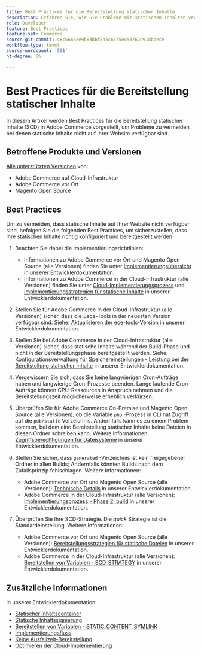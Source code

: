 ```yaml
---
title: Best Practices für die Bereitstellung statischer Inhalte
description: Erfahren Sie, wie Sie Probleme mit statischen Inhalten vermeiden können, die nicht in Ihrer Adobe Commerce- oder Magento Open Source-Storefront angezeigt werden.
role: Developer
feature: Best Practices
feature-set: Commerce
source-git-commit: 48c5666ee9b83bbf8a5c6375ec53762d918bcece
workflow-type: tm+mt
source-wordcount: '501'
ht-degree: 0%

---
```



# Best Practices für die Bereitstellung statischer Inhalte

In diesem Artikel werden Best Practices für die Bereitstellung statischer Inhalte (SCD) in Adobe Commerce vorgestellt, um Probleme zu vermeiden, bei denen statische Inhalte nicht auf Ihrer Website verfügbar sind.

## Betroffene Produkte und Versionen

[Alle unterstützten Versionen](../../../release/versions.md) von:

* Adobe Commerce auf Cloud-Infrastruktur
* Adobe Commerce vor Ort
* Magento Open Source

## Best Practices

Um zu vermeiden, dass statische Inhalte auf Ihrer Website nicht verfügbar sind, befolgen Sie die folgenden Best Practices, um sicherzustellen, dass Ihre statischen Inhalte richtig konfiguriert und bereitgestellt werden:

1. Beachten Sie dabei die Implementierungsrichtlinien:
   * Informationen zu Adobe Commerce vor Ort und Magento Open Source (alle Versionen) finden Sie unter [Implementierungsübersicht](../../../configuration/deployment/overview.md) in unserer Entwicklerdokumentation.
   * Informationen zu Adobe Commerce in der Cloud-Infrastruktur (alle Versionen) finden Sie unter [Cloud-Implementierungsprozess](https://devdocs.magento.com/cloud/deploy/cloud-deployment-process.html) und [Implementierungsstrategien für statische Inhalte](https://devdocs.magento.com/cloud/deploy/static-content-deployment.html) in unserer Entwicklerdokumentation.

1. Stellen Sie für Adobe Commerce in der Cloud-Infrastruktur (alle Versionen) sicher, dass die Eece-Tools in der neuesten Version verfügbar sind. Siehe: [Aktualisieren der ece-tools-Version](https://devdocs.magento.com/cloud/release-notes/ece-release-notes.html) in unserer Entwicklerdokumentation.
1. Stellen Sie bei Adobe Commerce in der Cloud-Infrastruktur (alle Versionen) sicher, dass statische Inhalte während der Build-Phase und nicht in der Bereitstellungsphase bereitgestellt werden. Siehe: [Konfigurationsverwaltung für Speichereinstellungen - Leistung bei der Bereitstellung statischer Inhalte](https://devdocs.magento.com/cloud/live/sens-data-over.html#cloud-confman-scd-over) in unserer Entwicklerdokumentation.
1. Vergewissern Sie sich, dass Sie keine langwierigen Cron-Aufträge haben und langwierige Cron-Prozesse beenden. Lange laufende Cron-Aufträge können CPU-Ressourcen in Anspruch nehmen und die Bereitstellungszeit möglicherweise erheblich verkürzen.
1. Überprüfen Sie für Adobe Commerce On-Premise und Magento Open Source (alle Versionen), ob die Variable `php` -Prozess in CLI hat Zugriff auf die `pub/static` Verzeichnis. Andernfalls kann es zu einem Problem kommen, bei dem eine Bereitstellung statischer Inhalte keine Dateien in diesen Ordner schreiben kann. Weitere Informationen: [Zugriffsberechtigungen für Dateisysteme](https://experienceleague.adobe.com/docs/commerce-operations/configuration-guide/deployment/file-system-permissions.html) in unserer Entwicklerdokumentation.
1. Stellen Sie sicher, dass `generated` -Verzeichnis ist kein freigegebener Ordner in allen Builds; Andernfalls könnten Builds nach dem Zufallsprinzip fehlschlagen. Weitere Informationen:
   * Adobe Commerce vor Ort und Magento Open Source (alle Versionen): [Technische Details](https://experienceleague.adobe.com/docs/commerce-operations/configuration-guide/deployment/technical-details.html) in unserer Entwicklerdokumentation.
   * Adobe Commerce in der Cloud-Infrastruktur (alle Versionen): [Implementierungsprozess - Phase 2: build](https://devdocs.magento.com/cloud/reference/discover-deploy.html#cloud-deploy-over-phases-build) in unserer Entwicklerdokumentation.

1. Überprüfen Sie Ihre SCD-Strategie. Die *quick* Strategie ist die Standardeinstellung. Weitere Informationen:
   * Adobe Commerce vor Ort und Magento Open Source (alle Versionen): [Bereitstellungsstrategien für statische Dateien](https://experienceleague.adobe.com/docs/commerce-operations/configuration-guide/cli/static-view/static-view-file-strategy.html) in unserer Entwicklerdokumentation.
   * Adobe Commerce in der Cloud-Infrastruktur (alle Versionen): [Bereitstellen von Variablen - SCD\_STRATEGY](https://devdocs.magento.com/cloud/env/variables-deploy.html#scd_strategy) in unserer Entwicklerdokumentation.

## Zusätzliche Informationen

In unserer Entwicklerdokumentation:

* [Statischer Inhaltscontainer](https://developer.adobe.com/commerce/admin-developer/pattern-library/containers/static-content/)
* [Statische Inhaltssignierung](https://experienceleague.adobe.com/docs/commerce-operations/configuration-guide/cache/static-content-signing.html)
* [Bereitstellen von Variablen - STATIC\_CONTENT\_SYMLINK](https://devdocs.magento.com/cloud/env/variables-deploy.html#static_content_symlink)
* [Implementierungsfluss](../../../performance/deployment-flow.md)
* [Keine Ausfallzeit-Bereitstellung](https://devdocs.magento.com/cloud/deploy/reduce-downtime.html)
* [Optimieren der Cloud-Implementierung](https://devdocs.magento.com/cloud/deploy/optimize-cloud-deployment.html)

